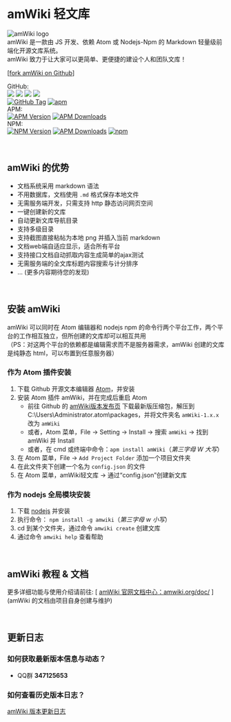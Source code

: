 # amWiki 轻文库

![amWiki logo](http://amwiki.org/doc/amWiki/images/logo.png)  
amWiki 是一款由 JS 开发、依赖 Atom 或 Nodejs-Npm 的 Markdown 轻量级前端化开源文库系统。  
amWiki 致力于让大家可以更简单、更便捷的建设个人和团队文库！  

[[fork amWiki on Github](https://github.com/TevinLi/amWiki)]  

GitHub:  
[![](https://img.shields.io/github/stars/TevinLi/amWiki.svg?style=social&label=Star)](https://github.com/TevinLi/amWiki "GitHub Stars") [![](https://img.shields.io/github/forks/TevinLi/amWiki.svg?style=social&label=Fork)](https://github.com/TevinLi/amWiki "GitHub Forks") [![](https://img.shields.io/github/issues-raw/TevinLi/amWiki.svg)](https://github.com/TevinLi/amWiki "GitHub Open Issues") [![](https://img.shields.io/github/issues-closed-raw/TevinLi/amWiki.svg)](https://github.com/TevinLi/amWiki "GitHub Closed Issues")  
[![GitHub Tag](https://img.shields.io/github/tag/TevinLi/amWiki.svg)](https://github.com/TevinLi/amWiki "GitHub Tag") [![apm](https://img.shields.io/github/license/TevinLi/amWiki.svg)](https://atom.io/packages/amWiki "MIT License")  
APM:  
[![APM Version](https://img.shields.io/apm/v/amWiki.svg)](https://atom.io/packages/amWiki "APM Version") [![APM Downloads](https://img.shields.io/apm/dm/amWiki.svg)](https://atom.io/packages/amWiki "APM Downloads")  
NPM:  
[![NPM Version](https://img.shields.io/npm/v/amwiki.svg)](https://www.npmjs.com/package/amwiki "NPM Version") [![APM Downloads](https://img.shields.io/npm/dt/amwiki.svg)](https://www.npmjs.com/package/amwiki "APM Downloads") [![npm](https://img.shields.io/npm/dm/amwiki.svg)](https://www.npmjs.com/package/amwiki)

<br>

## amWiki 的优势
- 文档系统采用 markdown 语法
- 不用数据库，文档使用 `.md` 格式保存本地文件
- 无需服务端开发，只需支持 http 静态访问网页空间
- 一键创建新的文库
- 自动更新文库导航目录
- 支持多级目录
- 支持截图直接粘帖为本地 png 并插入当前 markdown
- 文档web端自适应显示，适合所有平台
- 支持接口文档自动抓取内容生成简单的ajax测试
- 无需服务端的全文库标题内容搜索与计分排序
- ... (更多内容期待您的发现)

<br>

## 安装 amWiki
amWiki 可以同时在 Atom 编辑器和 nodejs npm 的命令行两个平台工作，两个平台的工作相互独立，但所创建的文库却可以相互共用  
（PS：对这两个平台的依赖都是编辑需求而不是服务器需求，amWiki 创建的文库是纯静态 html，可以布置到任意服务器）

### 作为 Atom 插件安装
1. 下载 Github 开源文本编辑器 [Atom](https://atom.io/ "Atom官网")，并安装  
2. 安装 Atom 插件 amWiki，并在完成后重启 Atom
    - 前往 Github 的 [amWiki版本发布页](https://github.com/TevinLi/amWiki/releases) 下载最新版压缩包，解压到 C:\Users\Administrator\.atom\packages，并将文件夹名 `amWiki-1.x.x` 改为 `amWiki`
    - 或者，Atom 菜单，File -> Setting -> Install -> 搜索 `amWiki` -> 找到 amWiki 并  Install
    - 或者，在 cmd 或终端中命令：`apm install amWiki`（_第三字母 W 大写_）
3. 在 Atom 菜单，File -> `Add Project Folder` 添加一个项目文件夹
4. 在此文件夹下创建一个名为 `config.json` 的文件
5. 在 Atom 菜单，amWiki轻文库 -> 通过“config.json”创建新文库

### 作为 nodejs 全局模块安装
1. 下载 [nodejs](https://nodejs.org/) 并安装
2. 执行命令： `npm install -g amwiki`（_第三字母 w 小写_）
3. cd 到某个文件夹，通过命令 `amwiki create` 创建文库
4. 通过命令 `amwiki help` 查看帮助

<br>

## amWiki 教程 & 文档
更多详细功能与使用介绍请前往: [ [amWiki 官网文档中心：amwiki.org/doc/](http://amwiki.org/doc/) ]  
(amWiki 的文档由项目自身创建与维护)  

<br>

## 更新日志
### 如何获取最新版本信息与动态？
- QQ群 **347125653**

### 如何查看历史版本日志？
[amWiki 版本更新日志](https://github.com/TevinLi/amWiki/blob/master/CHANGELOG.md "amWiki版本更新日志")
